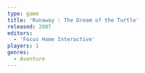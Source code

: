 ```yaml
---
type: game
title: 'Runaway : The Dream of the Turtle'
released: 2007
editors: 
  - 'Focus Home Interactive'
players: 1
genres:
  - Aventure
---
```

